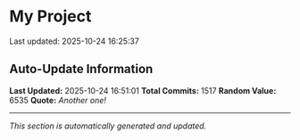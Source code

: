 # My Project


Last updated: 2025-10-24 16:25:37




















































































































































































































































































































































































































































































































































































































































































































































































































































































































































































































































































































































































































































































































































































































































































































































































































































































































































































































































































































































































## Auto-Update Information

**Last Updated:** 2025-10-24 16:51:01
**Total Commits:** 1517
**Random Value:** 6535
**Quote:** _Another one!_

---
_This section is automatically generated and updated._